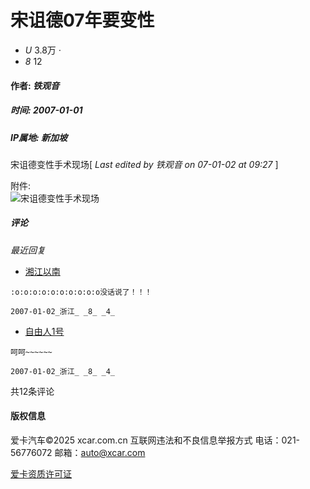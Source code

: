 # 宋诅德07年要变性

-   _U_ 3.8万 _·_
-   _8_ 12

#### 作者: *铁观音*
##### 时间: 2007-01-01
##### IP属地: 新加坡

宋诅德变性手术现场\[ _Last edited by *铁观音* on 07-01-02 at 09:27_ \]

附件:  
![宋诅德变性手术现场](http://image.xcar.com.cn/attachments/day_070101/1640_Kn03_1.jpg-app)

##### 评论

_最近回复_

-    [湘江以南](//a.xcar.com.cn/aikahao/author/668219.html?uid=668219&referer=%2F%2Fa.xcar.com.cn%2Fbbs%2Fthread-4618685-0.html#zoneclick=126512)
    
    :o:o:o:o:o:o:o:o:o:o没话说了！！！
    
    2007-01-02_浙江_ _8_ _4_
    
-    [自由人1号](//a.xcar.com.cn/aikahao/author/302519.html?uid=302519&referer=%2F%2Fa.xcar.com.cn%2Fbbs%2Fthread-4618685-0.html#zoneclick=126512)
    
    呵呵~~~~~~
    
    2007-01-02_浙江_ _8_ _4_

共12条评论

#### 版权信息
爱卡汽车©2025  xcar.com.cn 互联网违法和不良信息举报方式 电话：021-56776072 邮箱：auto@xcar.com

[爱卡资质许可证](//a.xcar.com.cn/about/license)